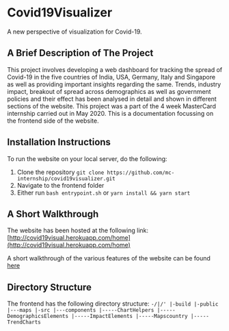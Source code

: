 # Covid19Visualizer

A new perspective of visualization for Covid-19. 

## A Brief Description of The Project

This project involves developing a web dashboard for tracking the spread of Covid-19 in the five countries of 
India, USA, Germany, Italy and Singapore as well as providing important insights regarding the same. Trends, industry
impact, breakout of spread across demographics as well as government policies and their effect has been analysed in 
detail and shown in different sections of the website. This project was a part of the 4 week MasterCard internship carried
out in May 2020. This is a documentation focussing on the frontend side of the website. 

## Installation Instructions 

To run the website on your local server, do the following:

1. Clone the repository 
`git clone https://github.com/mc-internship/covid19visualizer.git`
2. Navigate to the frontend folder
3. Either run `bash entrypoint.sh` or `yarn install && yarn start`

## A Short Walkthrough 

The website has been hosted at the following link: [http://covid19visual.herokuapp.com/home](http://covid19visual.herokuapp.com/home) 

A short walkthrough of the various features of the website can be found [here](https://photos.app.goo.gl/xEL4B8GYS9kgBcTM9)

## Directory Structure 

The frontend has the following directory structure:
`-/|/'
   |-build
   |-public
   |---maps
   |-src
   |---components
   |-----ChartHelpers
   |-----DemographicsElements
   |-----ImpactElements
   |-----Mapscountry
   |-----TrendCharts
`

